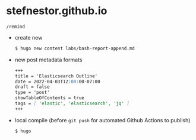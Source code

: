 # stefnestor.github.io 

`/remind` 
- create new 
	```bash
	$ hugo new content labs/bash-report-append.md
	```
- new post metadata formats
	```markdown
	+++
	title = 'Elasticsearch Outline'
	date = 2022-04-03T12:00:00-07:00
	draft = false
	type = 'post'
	showTableOfContents = true
	tags = [ 'elastic', 'elasticsearch', 'jq' ]
	+++
	```
- local compile (before `git push` for automated Github Actions to publish)
	```bash
	$ hugo
	```
